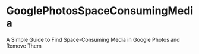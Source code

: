 # GooglePhotosSpaceConsumingMedia
A Simple Guide to Find Space-Consuming Media in Google Photos and Remove Them
